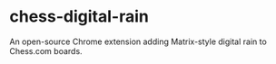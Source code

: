 # chess-digital-rain
An open-source Chrome extension adding Matrix-style digital rain to Chess.com boards.
